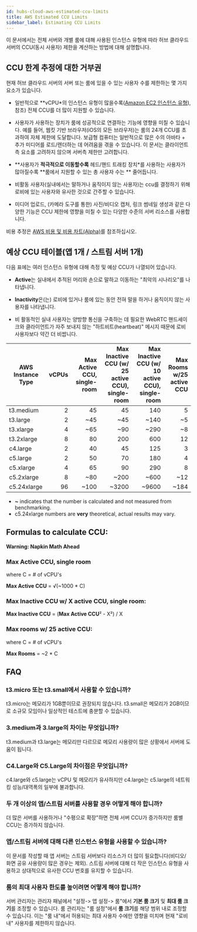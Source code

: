 ```yaml
---
id: hubs-cloud-aws-estimated-ccu-limits
title: AWS Estimated CCU Limits
sidebar_label: Estimating CCU Limits
---
```


이 문서에서는 전체 서버와 개별 룸에 대해 사용된 인스턴스 유형에 따라 허브 클라우드 서버의 CCU(동시 사용자) 제한을 계산하는 방법에 대해 설명합니다.

## CCU 한계 추정에 대한 거부권

현재 허브 클라우드 서버의 서버 또는 룸에 있을 수 있는 사용자 수를 제한하는 몇 가지 요소가 있습니다.

* 일반적으로 **vCPU*의 인스턴스 유형이 많을수록([Amazon EC2 인스턴스 유형](https://aws.amazon.com/ec2/instance-types/)), 참조) 전체 CCU를 더 많이 지원할 수 있습니다.

* 사용자가 사용하는 장치가 룸에 성공적으로 연결하는 기능에 영향을 미칠 수 있습니다. 예를 들어, 웹킷 기반 브라우저(iOS의 모든 브라우저)는 룸의 24개 CCU를 초과하여 자체 제한에 도달합니다. 보급형 컴퓨터는 일반적으로 많은 수의 아바타 + 추가 미디어를 로드/렌더하는 데 어려움을 겪을 수 있습니다. 이 문서는 클라이언트측 요소를 고려하지 않으며 서버측 제한만 고려합니다.

* **사용자가 **적극적으로 이동할수록** 헤드/핸드 트래킹 장치*를 사용하는 사용자가 많아질수록 **룸에서 지원할 수 있는 총 사용자 수는 ** 줄어듭니다.
* 비활동 사용자(실내에서는 말하거나 움직이지 않는 사용자)는 ccu를 결정하기 위해 로비에 있는 사용자와 유사한 것으로 간주할 수 있습니다.

* 미디어 업로드, (카메라 도구를 통한) 사진/비디오 캡처, 링크 썸네일 생성과 같은 다양한 기능은 CCU 제한에 영향을 미칠 수 있는 다양한 수준의 서버 리소스를 사용합니다.


비용 추정은 [AWS 비용 및 비용 차트(Alpha)](hubs-cloud-aws-estimated-cost-charts-ko.md)를 참조하십시오.

## 예상 CCU 테이블(앱 1개 / 스트림 서버 1개)

다음 표에는 여러 인스턴스 유형에 대해 측정 및 예상 CCU가 나열되어 있습니다.

* **Active**는 실내에서 추적된 머리와 손으로 말하고 이동하는 "최악의 시나리오"를 나타냅니다.

* **Inactivity**은(는) 로비에 있거나 룸에 있는 동안 전혀 말을 하거나 움직이지 않는 사용자를 나타냅니다.
* 비 활동적인 실내 사용자는 양방향 통신을 구축하는 데 필요한 WebRTC 핸드셰이크와 클라이언트가 자주 보내지 않는 "하트비트(heartbeat)" 메시지 때문에 로비 사용자보다 약간 더 비쌉니다.

| AWS Instance Type | vCPUs | Max **Active** CCU, single-room | Max **Inactive** CCU (w/ 25 active CCU), single-room | Max **Inactive** CCU (w/ 10 active CCU), single-room | Max **Rooms** w/25 active CCU |
|-------------------|------:|--------------------------------:|-----------------------------------------------------:|-----------------------------------------------------:|------------------------------:|
| t3.medium         |     2 |                              45 |                                                   45 |                                                  140 |                             5 |
| t3.large          |     2 |                             ~45 |                                                  ~45 |                                                 ~140 |                            ~5 |
| t3.xlarge         |     4 |                             ~65 |                                                  ~90 |                                                 ~290 |                            ~8 |
| t3.2xlarge        |     8 |                              80 |                                                  200 |                                                  600 |                            12 |
| c4.large          |     2 |                              40 |                                                   45 |                                                  125 |                             3 |
| c5.large          |     2 |                              50 |                                                   70 |                                                  180 |                             4 |
| c5.xlarge         |     4 |                              65 |                                                   90 |                                                  290 |                             8 |
| c5.2xlarge        |     8 |                             ~80 |                                                 ~200 |                                                 ~600 |                           ~12 |
| c5.24xlarge       |    96 |                            ~100 |                                                ~3200 |                                                ~9600 |                          ~184 |

* **~** indicates that the number is calculated and not measured from benchmarking.
* c5.24xlarge numbers are **very** theoretical, actual results may vary.

## Formulas to calculate CCU:

**Warning: Napkin Math Ahead**

### Max Active CCU, single room
where C = # of vCPU's

**Max Active CCU** = √(~1000 * C)

### Max Inactive CCU w/ X active CCU, single room:
**Max Inactive CCU** = (**Max Active CCU**² - X²) / X

### Max rooms w/ 25 active CCU: 
where C = # of vCPU's

**Max Rooms** = ~2 * C 

## FAQ

### t3.micro 또는 t3.small에서 사용할 수 있습니까?
t3.micro는 메모리가 1GB뿐이므로 권장되지 않습니다. t3.small은 메모리가 2GB이므로 소규모 모임이나 일상적인 테스트에 충분할 수 있습니다.

### 3.medium과 3.large의 차이는 무엇입니까?
t3.medium과 t3.large는 메모리만 다르므로 메모리 사용량이 많은 상황에서 서버에 도움이 됩니다.

### C4.Large와 C5.Large의 차이점은 무엇입니까?
c4.large와 c5.large는 vCPU 및 메모리가 유사하지만 c4.large는 c5.large의 네트워킹 성능/대역폭의 일부에 불과합니다.

### 두 개 이상의 앱/스트림 서버를 사용할 경우 어떻게 해야 합니까?
더 많은 서버를 사용하거나 "수평으로 확장"하면 전체 서버 CCU가 증가하지만 룸별 CCU는 증가하지 않습니다.

### 앱/스트림 서버에 대해 다른 인스턴스 유형을 사용할 수 있습니까?
이 문서를 작성할 때 앱 서버는 스트림 서버보다 리소스가 더 많이 필요합니다(비디오/화면 공유 사용량이 많은 경우는 제외). 스트림 서버에 대해 더 작은 인스턴스 유형을 사용하고 상대적으로 유사한 CCU 번호를 유지할 수 있습니다.

### 룸의 최대 사용자 한도를 높이려면 어떻게 해야 합니까?
서버 관리자는 관리자 패널에서 "설정-> 앱 설정-> 룸"에서 **기본 룸 크기** 및 **최대 룸 크기**를 조정할 수 있습니다. 룸 관리자는 "룸 설정"에서 **룸 크기**를 해당 범위 내로 조정할 수 있습니다. 이는 "룸 내"에서 허용되는 최대 사용자 수에만 영향을 미치며 현재 "로비 내" 사용자를 제한하지 않습니다.
